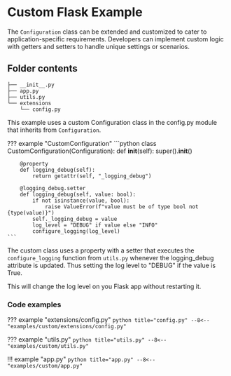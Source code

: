 # Custom Flask Example

The `Configuration` class can be extended and customized to cater to application-specific requirements. Developers can implement custom logic with getters and setters to handle unique settings or scenarios.

## Folder contents

```
├── __init__.py
├── app.py
├── utils.py
└── extensions
    └── config.py
```

This example uses a custom Configuration class in the config.py module that inherits from `Configuration`.

??? example "CustomConfiguration"
    ```python
    class CustomConfiguration(Configuration):
        def __init__(self):
            super().__init__()

        @property
        def logging_debug(self):
            return getattr(self, "_logging_debug")

        @logging_debug.setter
        def logging_debug(self, value: bool):
            if not isinstance(value, bool):
                raise ValueError(f"value must be of type bool not {type(value)}")
            self._logging_debug = value
            log_level = "DEBUG" if value else "INFO"
            configure_logging(log_level)
    ```

The custom class uses a property with a setter that executes the `configure_logging` function from `utils.py` whenever the logging_debug attribute is updated. Thus setting the log level to "DEBUG" if the value is True.

This will change the log level on you Flask app without restarting it.

### Code examples

??? example "extensions/config.py"
    ```python title="config.py"
    --8<-- "examples/custom/extensions/config.py"
    ```

??? example "utils.py"
    ```python title="utils.py"
    --8<-- "examples/custom/utils.py"
    ```

!!! example "app.py"
    ```python title="app.py"
    --8<-- "examples/custom/app.py"
    ```